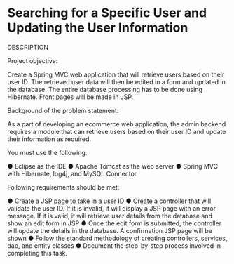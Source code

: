 # Searching for a Specific User and Updating the User Information

DESCRIPTION

Project objective:

Create a Spring MVC web application that will retrieve users based on their user ID. The retrieved user data will then be edited in a form and updated in the database. The entire database processing has to be done using Hibernate. Front pages will be made in JSP.

Background of the problem statement:

As a part of developing an ecommerce web application, the admin backend requires a module that can retrieve users based on their user ID and update their information as required.

You must use the following:

● Eclipse as the IDE 
● Apache Tomcat as the web server 
● Spring MVC with Hibernate, log4j, and MySQL Connector

Following requirements should be met:

● Create a JSP page to take in a user ID 
● Create a controller that will validate the user ID. If it is invalid, it will display a JSP page with an error message. If it is valid, it will retrieve user details from the database and show an edit form in JSP 
● Once the edit form is submitted, the controller will update the details in the database. A confirmation JSP page will be shown 
● Follow the standard methodology of creating controllers, services, dao, and entity classes 
● Document the step-by-step process involved in completing this task.
